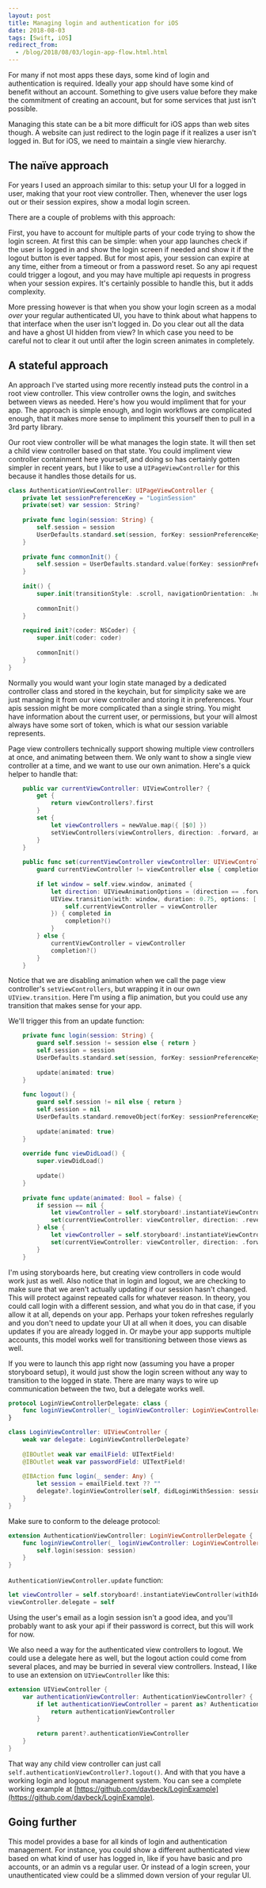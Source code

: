 ```yaml
---
layout: post
title: Managing login and authentication for iOS
date: 2018-08-03
tags: [Swift, iOS]
redirect_from:
  - /blog/2018/08/03/login-app-flow.html.html
---
```


For many if not most apps these days, some kind of login and authentication is required. Ideally your app should have some kind of benefit without an account. Something to give users value before they make the commitment of creating an account, but for some services that just isn't possible.

Managing this state can be a bit more difficult for iOS apps than web sites though. A website can just redirect to the login page if it realizes a user isn't logged in. But for iOS, we need to maintain a single view hierarchy.

## The naïve approach

For years I used an approach similar to this: setup your UI for a logged in user, making that your root view controller. Then, whenever the user logs out or their session expires, show a modal login screen.

There are a couple of problems with this approach:

First, you have to account for multiple parts of your code trying to show the login screen. At first this can be simple: when your app launches check if the user is logged in and show the login screen if needed and show it if the logout button is ever tapped. But for most apis, your session can expire at any time, either from a timeout or from a password reset. So any api request could trigger a logout, and you may have multiple api requests in progress when your session expires. It's certainly possible to handle this, but it adds complexity.

More pressing however is that when you show your login screen as a modal *over* your regular authenticated UI, you have to think about what happens to that interface when the user isn't logged in. Do you clear out all the data and have a ghost UI hidden from view? In which case you need to be careful not to clear it out until after the login screen animates in completely.

## A stateful approach

An approach I've started using more recently instead puts the control in a root view controller. This view controller owns the login, and switches between views as needed. Here's how you would impliment that for your app. The approach is simple enough, and login workflows are complicated enough, that it makes more sense to impliment this yourself then to pull in a 3rd party library.

Our root view controller will be what manages the login state. It will then set a child view controller based on that state. You could impliment view controller containment here yourself, and doing so has certainly gotten simpler in recent years, but I like to use a `UIPageViewController` for this because it handles those details for us.

```swift
class AuthenticationViewController: UIPageViewController {
	private let sessionPreferenceKey = "LoginSession"
	private(set) var session: String?
	
	private func login(session: String) {
		self.session = session
		UserDefaults.standard.set(session, forKey: sessionPreferenceKey)
	}
	
	private func commonInit() {
		self.session = UserDefaults.standard.value(forKey: sessionPreferenceKey) as? String
	}
	
	init() {
		super.init(transitionStyle: .scroll, navigationOrientation: .horizontal)
		
		commonInit()
	}
	
	required init?(coder: NSCoder) {
		super.init(coder: coder)
		
		commonInit()
	}
}
```

Normally you would want your login state managed by a dedicated controller class and stored in the keychain, but for simplicity sake we are just managing it from our view controller and storing it in preferences. Your apis session might be more complicated than a single string. You might have information about the current user, or permissions, but your will almost always have some sort of token, which is what our session variable represents.

Page view controllers technically support showing multiple view controllers at once, and animating between them. We only want to show a single view controller at a time, and we want to use our own animation. Here's a quick helper to handle that:

```swift
	public var currentViewController: UIViewController? {
		get {
			return viewControllers?.first
		}
		set {
			let viewControllers = newValue.map({ [$0] })
			setViewControllers(viewControllers, direction: .forward, animated: false, completion: nil)
		}
	}
	
	public func set(currentViewController viewController: UIViewController, direction: UIPageViewControllerNavigationDirection, animated: Bool = true, completion: (() -> Void)? = nil) {
		guard currentViewController != viewController else { completion?(); return }
		
		if let window = self.view.window, animated {
			let direction: UIViewAnimationOptions = (direction == .forward) ? .transitionFlipFromRight : .transitionFlipFromLeft
			UIView.transition(with: window, duration: 0.75, options: [.layoutSubviews, direction], animations: {
				self.currentViewController = viewController
			}) { completed in
				completion?()
			}
		} else {
			currentViewController = viewController
			completion?()
		}
	}
```

Notice that we are disabling animation when we call the page view controller's `setViewControllers`, but wrapping it in our own `UIView.transition`. Here I'm using a flip animation, but you could use any transition that makes sense for your app.

We'll trigger this from an update function:

```swift
	private func login(session: String) {
		guard self.session != session else { return }
		self.session = session
		UserDefaults.standard.set(session, forKey: sessionPreferenceKey)
		
		update(animated: true)
	}
	
	func logout() {
		guard self.session != nil else { return }
		self.session = nil
		UserDefaults.standard.removeObject(forKey: sessionPreferenceKey)
		
		update(animated: true)
	}
	
	override func viewDidLoad() {
		super.viewDidLoad()
		
		update()
	}
	
	private func update(animated: Bool = false) {
		if session == nil {
			let viewController = self.storyboard!.instantiateViewController(withIdentifier: "Login")
			set(currentViewController: viewController, direction: .reverse, animated: animated, completion: nil)
		} else {
			let viewController = self.storyboard!.instantiateViewController(withIdentifier: "Authenticated")
			set(currentViewController: viewController, direction: .forward, animated: animated, completion: nil)
		}
	}
```

I'm using storyboards here, but creating view controllers in code would work just as well. Also notice that in login and logout, we are checking to make sure that we aren't actually updating if our session hasn't changed. This will protect against repeated calls for whatever reason. In theory, you could call login with a different session, and what you do in that case, if you allow it at all, depends on your app. Perhaps your token refreshes regularly and you don't need to update your UI at all when it does, you can disable updates if you are already logged in. Or maybe your app supports multiple accounts, this model works well for transitioning between those views as well.

If you were to launch this app right now (assuming you have a proper storyboard setup), it would just show the login screen without any way to transition to the logged in state. There are many ways to wire up communication between the two, but a delegate works well.

```swift
protocol LoginViewControllerDelegate: class {
	func loginViewController(_ loginViewController: LoginViewController, didLoginWithSession session: String)
}

class LoginViewController: UIViewController {
	weak var delegate: LoginViewControllerDelegate?
	
	@IBOutlet weak var emailField: UITextField!
	@IBOutlet weak var passwordField: UITextField!
	
	@IBAction func login(_ sender: Any) {
		let session = emailField.text ?? ""
		delegate?.loginViewController(self, didLoginWithSession: session)
	}
}
```

Make sure to conform to the deleage protocol:

```swift
extension AuthenticationViewController: LoginViewControllerDelegate {
	func loginViewController(_ loginViewController: LoginViewController, didLoginWithSession session: String) {
		self.login(session: session)
	}
}
```

`AuthenticationViewController.update` function:

```swift
let viewController = self.storyboard!.instantiateViewController(withIdentifier: "Login") as! LoginViewController
viewController.delegate = self
```

Using the user's email as a login session isn't a good idea, and you'll probably want to ask your api if their password is correct, but this will work for now.

We also need a way for the authenticated view controllers to logout. We could use a delegate here as well, but the logout action could come from several places, and may be burried in several view controllers. Instead, I like to use an extension on `UIViewController` like this:

```swift
extension UIViewController {
	var authenticationViewController: AuthenticationViewController? {
		if let authenticationViewController = parent as? AuthenticationViewController {
			return authenticationViewController
		}
		
		return parent?.authenticationViewController
	}
}
```

That way any child view controller can just call `self.authenticationViewController?.logout()`. And with that you have a working login and logout management system. You can see a complete working example at [https://github.com/davbeck/LoginExample](https://github.com/davbeck/LoginExample).

## Going further

This model provides a base for all kinds of login and authentication management. For instance, you could show a different authenticated view based on what kind of user has logged in, like if you have basic and pro accounts, or an admin vs a regular user. Or instead of a login screen, your unauthenticated view could be a slimmed down version of your regular UI.